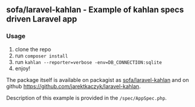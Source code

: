 ## sofa/laravel-kahlan - Example of kahlan specs driven Laravel app

### Usage

1. clone the repo
2. run `composer install`
3. run `kahlan --reporter=verbose -env=DB_CONNECTION:sqlite`
4. enjoy!


The package itself is available on packagist as [sofa/laravel-kahlan](https://packagist.org/packages/sofa/laravel-kahlan) and on github https://github.com/jarektkaczyk/laravel-kahlan.

Description of this example is provided in the `/spec/AppSpec.php`.

